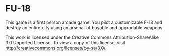 FU-18
=====

This game is a first person arcade game. You pilot a customizable F-18 and destroy an entire city using an arsenal of buyable and upgradable weapons.

This work is licensed under the Creative Commons Attribution-ShareAlike 3.0 Unported License. To view a copy of this license, visit http://creativecommons.org/licenses/by-sa/3.0/.
